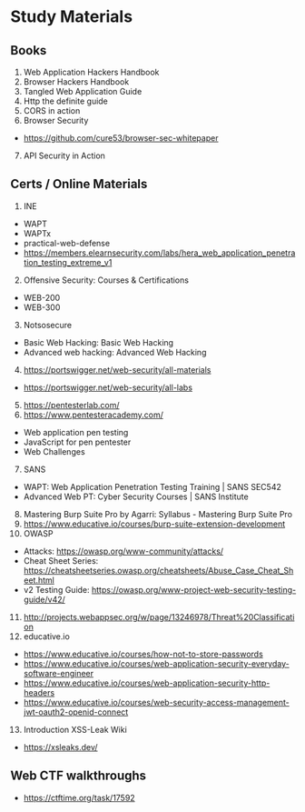 # Study Materials

## Books
1. Web Application Hackers Handbook
2. Browser Hackers Handbook
3. Tangled Web Application Guide
4. Http the definite guide
5. CORS in action
6. Browser Security
  - https://github.com/cure53/browser-sec-whitepaper
7. API Security in Action


## Certs / Online Materials
1. INE
  - WAPT
  - WAPTx
  - practical-web-defense 
  - https://members.elearnsecurity.com/labs/hera_web_application_penetration_testing_extreme_v1 
2. Offensive Security: Courses & Certifications 
  - WEB-200
  - WEB-300
3. Notsosecure
  - Basic Web Hacking: Basic Web Hacking 
  - Advanced web hacking: Advanced Web Hacking 
4. https://portswigger.net/web-security/all-materials
  - https://portswigger.net/web-security/all-labs
5. https://pentesterlab.com/
6. https://www.pentesteracademy.com/
  - Web application pen testing
  - JavaScript for pen pentester
  - Web Challenges
7. SANS
  - WAPT: Web Application Penetration Testing Training | SANS SEC542 
  - Advanced Web PT: Cyber Security Courses | SANS Institute 
8. Mastering Burp Suite Pro by Agarri: Syllabus - Mastering Burp Suite Pro
9. https://www.educative.io/courses/burp-suite-extension-development
10. OWASP
  - Attacks: https://owasp.org/www-community/attacks/
  - Cheat Sheet Series: https://cheatsheetseries.owasp.org/cheatsheets/Abuse_Case_Cheat_Sheet.html
  - v2 Testing Guide: https://owasp.org/www-project-web-security-testing-guide/v42/
11. http://projects.webappsec.org/w/page/13246978/Threat%20Classification
12. educative.io
  - https://www.educative.io/courses/how-not-to-store-passwords
  - https://www.educative.io/courses/web-application-security-everyday-software-engineer
  - https://www.educative.io/courses/web-application-security-http-headers
  - https://www.educative.io/courses/web-security-access-management-jwt-oauth2-openid-connect
13. Introduction  XSS-Leak Wiki
  - https://xsleaks.dev/
  

## Web CTF walkthroughs
  + https://ctftime.org/task/17592

